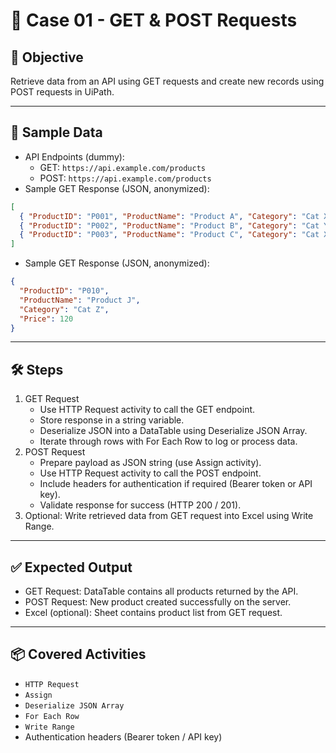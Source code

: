 # 📘 Case 01 - GET & POST Requests

## 🎯 Objective
Retrieve data from an API using GET requests and create new records using POST requests in UiPath.

---

## 📝 Sample Data
- API Endpoints (dummy):
  - GET: `https://api.example.com/products`
  - POST: `https://api.example.com/products`
- Sample GET Response (JSON, anonymized):
```json
[
  { "ProductID": "P001", "ProductName": "Product A", "Category": "Cat X", "Price": 100 },
  { "ProductID": "P002", "ProductName": "Product B", "Category": "Cat Y", "Price": 150 },
  { "ProductID": "P003", "ProductName": "Product C", "Category": "Cat X", "Price": 200 }
]
```
- Sample GET Response (JSON, anonymized):
```json
{
  "ProductID": "P010",
  "ProductName": "Product J",
  "Category": "Cat Z",
  "Price": 120
}
```

---

## 🛠️ Steps
1. GET Request
   - Use HTTP Request activity to call the GET endpoint.
   - Store response in a string variable.
   - Deserialize JSON into a DataTable using Deserialize JSON Array.
   - Iterate through rows with For Each Row to log or process data.
2. POST Request
   - Prepare payload as JSON string (use Assign activity).
   - Use HTTP Request activity to call the POST endpoint.
   - Include headers for authentication if required (Bearer token or API key).
   - Validate response for success (HTTP 200 / 201).
3. Optional: Write retrieved data from GET request into Excel using Write Range.

---

## ✅ Expected Output
- GET Request: DataTable contains all products returned by the API.
- POST Request: New product created successfully on the server.
- Excel (optional): Sheet contains product list from GET request.

---

## 📦 Covered Activities
- `HTTP Request`
- `Assign`
- `Deserialize JSON Array`
- `For Each Row`
- `Write Range`
- Authentication headers (Bearer token / API key)
